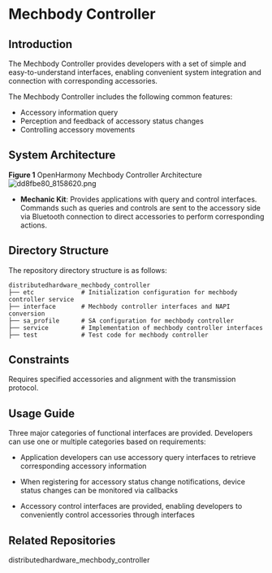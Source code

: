 # Mechbody Controller

## Introduction

The Mechbody Controller provides developers with a set of simple and easy-to-understand interfaces, enabling convenient system integration and connection with corresponding accessories.

The Mechbody Controller includes the following common features:

- Accessory information query
- Perception and feedback of accessory status changes
- Controlling accessory movements

## System Architecture

**Figure 1** OpenHarmony Mechbody Controller Architecture
![dd8fbe80_8158620.png](https://raw.gitcode.com/user-images/assets/6945035/cfb47fd2-eaec-4367-91e5-fb738ecc28fc/dd8fbe80_8158620.png 'dd8fbe80_8158620.png')

- **Mechanic Kit**: Provides applications with query and control interfaces. Commands such as queries and controls are sent to the accessory side via Bluetooth connection to direct accessories to perform corresponding actions.

## Directory Structure

The repository directory structure is as follows:

```shell
distributedhardware_mechbody_controller
├── etc             # Initialization configuration for mechbody controller service
├── interface       # Mechbody controller interfaces and NAPI conversion
├── sa_profile      # SA configuration for mechbody controller
├── service         # Implementation of mechbody controller interfaces
├── test            # Test code for mechbody controller
```

## Constraints

Requires specified accessories and alignment with the transmission protocol.

## Usage Guide

Three major categories of functional interfaces are provided. Developers can use one or multiple categories based on requirements:

- Application developers can use accessory query interfaces to retrieve corresponding accessory information

- When registering for accessory status change notifications, device status changes can be monitored via callbacks

- Accessory control interfaces are provided, enabling developers to conveniently control accessories through interfaces

## Related Repositories

distributedhardware_mechbody_controller
